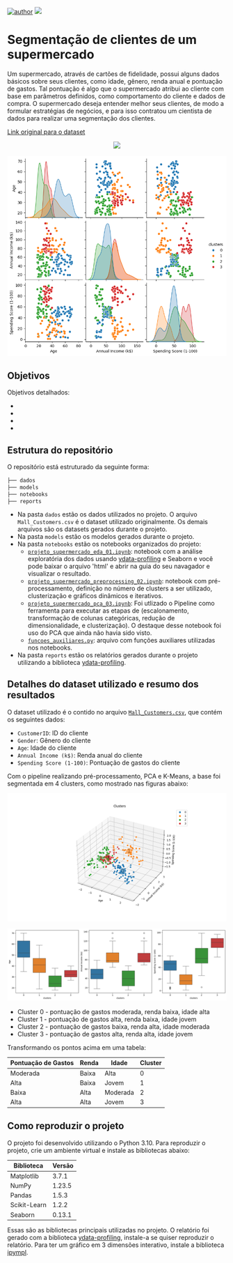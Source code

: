 [![author](https://img.shields.io/badge/Zeygler&nbsp;Oliveira-red.svg)](https://www.linkedin.com/in/zeygler-oliveira-a021a92a4/)
[![](https://img.shields.io/badge/Python-3.10+-blue.svg)](https://www.python.org/)

# Segmentação de clientes de um supermercado

Um supermercado, através de cartões de fidelidade, possui alguns dados básicos sobre seus clientes, como idade, gênero, renda anual e pontuação de gastos. Tal pontuação é algo que o supermercado atribui ao cliente com base em parâmetros definidos, como comportamento do cliente e dados de compra. O supermercado deseja entender melhor seus clientes, de modo a formular estratégias de negócios, e para isso contratou um cientista de dados para realizar uma segmentação dos clientes.


[Link original para o dataset](https://www.kaggle.com/vjchoudhary7/customer-segmentation-tutorial-in-python)


<p align="center"> 
  <a href="https://www.linkedin.com/in/zeygler-oliveira-a021a92a4/" target="_blank"><img src="https://img.shields.io/badge/-LinkedIn-%230077B5?style=for-the-badge&logo=linkedin&logoColor=white" target="_blank"></a> 
</p>


![pairplot](imagens/pca_clusters_pairplott.png)

## Objetivos



Objetivos detalhados:

- 
- 
- 
- 

## Estrutura do repositório

O repositório está estruturado da seguinte forma:

```
├── dados
├── models
├── notebooks
├── reports
```

- Na pasta `dados` estão os dados utilizados no projeto. O arquivo `Mall_Customers.csv` é o dataset utilizado originalmente. Os demais arquivos são os datasets gerados durante o projeto.
- Na pasta `models` estão os modelos gerados durante o projeto. 
- Na pasta `notebooks` estão os notebooks organizados do projeto:
  - [`projeto_supermercado_eda_01.ipynb`](notebooks/projeto_supermercado_eda_01.ipynb): notebook com a análise exploratória dos dados usando [ydata-profiling](reports/eda_supermercado.html) e Seaborn e você pode baixar o arquivo 'html' e abrir na guia do seu navagador e visualizar o resultado.
  - [`projeto_supermercado_preprocessing_02.ipynb`](notebooks/projeto_supermercado_preprocessing_02.ipynb): notebook com pré-processamento, definição no número de clusters a ser utilizado, clusterização e gráficos dinâmicos e iterativos.
  - [`projeto_supermercado_pca_03.ipynb`](https://nbviewer.org/github/ZeyOliveira/segmentacao_clientes_supermercado/blob/main/notebooks/projeto_supermercado_pca_03.ipynb): Foi utlizado o Pipeline como ferramenta para executar as etapas de (escalonamento, transformação de colunas categóricas, redução de dimensionalidade, e clusterização). O destaque desse notebook foi uso do PCA que ainda não havia sido visto.
  - [`funcoes_auxiliares.py`](notebooks/funcoes_auxiliares.py): arquivo com funções auxiliares utilizadas nos notebooks.
- Na pasta `reports` estão os relatórios gerados durante o projeto utilizando a biblioteca [ydata-profiling](reports/eda_supermercado.html).

## Detalhes do dataset utilizado e resumo dos resultados

O dataset utilizado é o contido no arquivo [`Mall_Customers.csv`](dados/Mall_Customers.csv), que contém os seguintes dados:

- `CustomerID`: ID do cliente
- `Gender`: Gênero do cliente
- `Age`: Idade do cliente
- `Annual Income (k$)`: Renda anual do cliente
- `Spending Score (1-100)`: Pontuação de gastos do cliente

Com o pipeline realizando pré-processamento, PCA e K-Means, a base foi segmentada em 4 clusters, como mostrado nas figuras abaixo:

![grafico_3d](imagens/pca_grafico_3d.png)

![boxplot](imagens/pca_clusters_boxplott.png)

- Cluster 0 - pontuação de gastos moderada, renda baixa, idade alta
- Cluster 1 - pontuação de gastos alta, renda baixa, idade jovem
- Cluster 2 - pontuação de gastos baixa, renda alta, idade moderada
- Cluster 3 - pontuação de gastos alta, renda alta, idade jovem

Transformando os pontos acima em uma tabela:

| Pontuação de Gastos | Renda    | Idade    | Cluster |
| ------------------- | -------- | -------- | ------- |
| Moderada            | Baixa    | Alta     | 0       |
| Alta                | Baixa    | Jovem    | 1       |
| Baixa               | Alta     | Moderada | 2       |
| Alta                | Alta     | Jovem    | 3       |


## Como reproduzir o projeto

O projeto foi desenvolvido utilizando o Python 3.10. Para reproduzir o projeto, crie um ambiente virtual e instale as bibliotecas abaixo:

| Biblioteca   | Versão |
| ------------ | ------ |
| Matplotlib   | 3.7.1  |
| NumPy        | 1.23.5 |
| Pandas       | 1.5.3  |
| Scikit-Learn | 1.2.2  |
| Seaborn      | 0.13.1 |

Essas são as bibliotecas principais utilizadas no projeto. O relatório foi gerado com a biblioteca [ydata-profiling](https://github.com/ydataai/ydata-profiling), instale-a se quiser reproduzir o relatório. Para ter um gráfico em 3 dimensões interativo, instale a biblioteca [ipympl](https://matplotlib.org/ipympl/).
